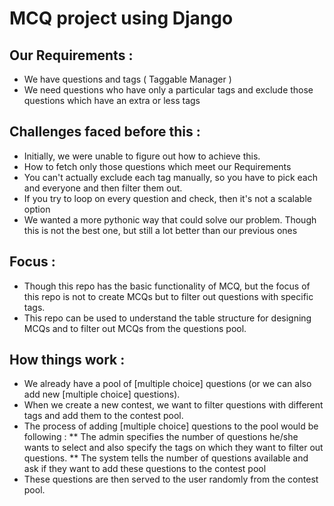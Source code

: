 # MCQ project using Django 

## Our Requirements : 
  * We have questions and tags ( Taggable Manager )
  * We need questions who have only a particular tags and exclude those questions which have an extra or less tags

## Challenges faced before this : 
 * Initially, we were unable to figure out how to achieve this. 
 * How to fetch only those questions which meet our Requirements
 * You can't actually exclude each tag manually, so you have to pick each and everyone and then filter them out.
 * If you try to loop on every question and check, then it's not a scalable option
 * We wanted a more pythonic way that could solve our problem. Though this is not the best one, but still a lot better than our previous ones

## Focus : 
 * Though this repo has the basic functionality of MCQ, but the focus of this repo is not to create MCQs but to filter out 
   questions with specific tags.
 * This repo can be used to understand the table structure for designing MCQs and to filter out MCQs from the questions pool.


## How things work : 
 * We already have a pool of [multiple choice] questions (or we can also add new [multiple choice] questions).
 * When we create a new contest, we want to filter questions with different tags and add them to the contest pool.
 * The process of adding [multiple choice] questions to the pool would be following : 
   ** The admin specifies the number of questions he/she wants to select and also specify the tags on which they want to filter out questions.
   ** The system tells the number of questions available and ask if they want to add these questions to the contest pool
 * These questions are then served to the user randomly from the contest pool.
